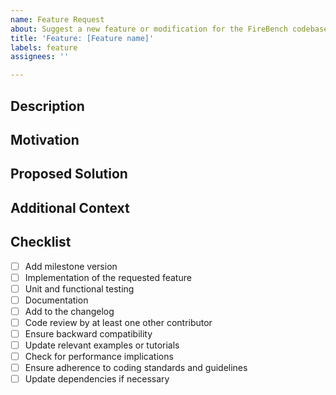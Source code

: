 ```yaml
---
name: Feature Request
about: Suggest a new feature or modification for the FireBench codebase
title: 'Feature: [Feature name]'
labels: feature
assignees: ''

---
```


## Description
<!-- Please describe the new feature you would like to add to FireBench.-->

## Motivation
<!-- Why is this feature important? How does it benefit the FireBench library?-->

## Proposed Solution
<!-- Describe how you plan to implement the feature. Include any relevant code snippets or technical details.-->

## Additional Context
<!-- Add any other context or screenshots about the feature request here.-->

## Checklist

- [ ] Add milestone version
- [ ] Implementation of the requested feature
- [ ] Unit and functional testing
- [ ] Documentation
- [ ] Add to the changelog
- [ ] Code review by at least one other contributor
- [ ] Ensure backward compatibility
- [ ] Update relevant examples or tutorials
- [ ] Check for performance implications
- [ ] Ensure adherence to coding standards and guidelines
- [ ] Update dependencies if necessary
